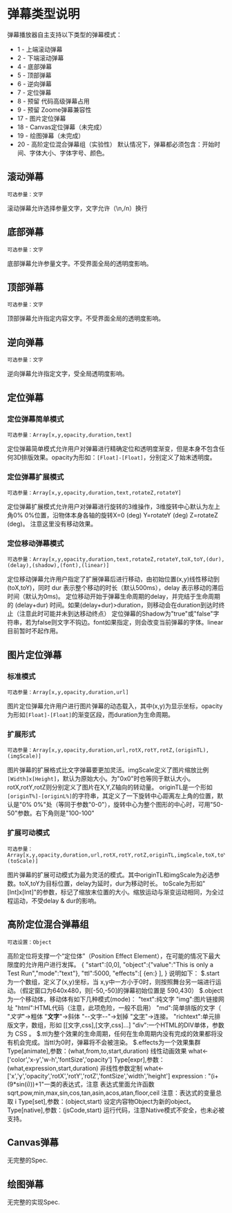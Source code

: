 # 弹幕类型说明
弹幕播放器自主支持以下类型的弹幕模式：
* 1 - 上端滚动弹幕
* 2 - 下端滚动弹幕
* 4 - 底部弹幕
* 5 - 顶部弹幕
* 6 - 逆向弹幕
* 7 - 定位弹幕
* 8 - 预留 代码高级弹幕占用
* 9 - 预留 Zoome弹幕兼容性
* 17 - 图片定位弹幕
* 18 - Canvas定位弹幕（未完成）
* 19 - 绘图弹幕（未完成）
* 20 - 高阶定位混合弹幕组（实验性）
默认情况下，弹幕都必须包含：开始时间、字体大小、字体字号、颜色。

## 滚动弹幕
    可选参量：文字
滚动弹幕允许选择参量文字，文字允许（\n,/n）换行

## 底部弹幕
    可选参量：文字
底部弹幕允许参量文字。不受界面全局的透明度影响。

## 顶部弹幕
    可选参量：文字
顶部弹幕允许指定内容文字。不受界面全局的透明度影响。

## 逆向弹幕
    可选参量：文字
逆向弹幕允许指定文字，受全局透明度影响。

## 定位弹幕
### 定位弹幕简单模式
    可选参量：Array[x,y,opacity,duration,text]
定位弹幕简单模式允许用户对弹幕进行精确定位和透明度渐变，但是本身不包含任何3D排版效果。opacity为形如：```[Float]-[Float]```，分别定义了始末透明度。

### 定位弹幕扩展模式
    可选参量：Array[x,y,opacity,duration,text,rotateZ,rotateY]
定位弹幕扩展模式允许用户对弹幕进行旋转的3维操作，3维旋转中心默认为左上角0% 0%位置，沿物体本身各轴的旋转X=0 (deg) Y=rotateY (deg) Z=rotateZ (deg)。
注意这里没有移动效果。

### 定位移动弹幕模式
    可选参量：Array[x,y,opacity,duration,text,rotateZ,rotateY,toX,toY,(dur),(delay),(shadow),(font),(linear)]
定位移动弹幕允许用户指定了扩展弹幕后进行移动，由初始位置(x,y)线性移动到(toX,toY)，同时 dur 表示整个移动的时长（默认500ms），delay 表示移动的滞后时间（默认为0ms)。
定位移动开始于弹幕生命周期的delay，并完结于生命周期的 (delay+dur) 时间。如果(delay+dur)>duration，则移动会在duration到达时终止（注意此时可能并未到达移动终点）
定位弹幕的Shadow为"true"或"false"字符串，若为false则文字不钩边。font如果指定，则会改变当前弹幕的字体。linear目前暂时不起作用。

## 图片定位弹幕
### 标准模式
    可选参量：Array[x,y,opacity,duration,url]
图片定位弹幕允许用户进行图片弹幕的动态载入，其中(x,y)为显示坐标，opacity为形如```[Float]-[Float]```的渐变区段，而duration为生命周期。

### 扩展形式
    可选参量：Array[x,y,opacity,duration,url,rotX,rotY,rotZ,(originTL),(imgScale)]
图片弹幕的扩展格式比文字弹幕要更加灵活。imgScale定义了图片缩放比例```[Width]x[Height]```，默认为原始大小。为"0x0"时也等同于默认大小。
rotX,rotY,rotZ则分别定义了图片在X,Y,Z轴向的转动量。
originTL是一个形如`[originT%]-[originL%]`的字符串，其定义了一下旋转中心距离左上角的位置，默认是"0% 0%"处（等同于参数"0-0"），旋转中心为整个图形的中心时，可用"50-50"参数。右下角则是"100-100"

### 扩展可动模式
    可选参量：Array[x,y,opacity,duration,url,rotX,rotY,rotZ,originTL,imgScale,toX,toY,delay,dur,(toScale)]
图片弹幕的扩展可动模式为最为灵活的模式。其中originTL和imgScale为必选参数。toX,toY为目标位置，delay为延时，dur为移动时长。
toScale为形如"[Int]x[Int]"的参数，标记了缩放末位置的大小。缩放运动与渐变运动相同，为全过程运动，不受delay & dur的影响。

## 高阶定位混合弹幕组
    可选设置：Object
高阶定位将支撑一个“定位体”（Position Effect Element），在可能的情况下最大限度的允许用户进行发挥。
    {
        "start":[0,0],
        "object":{"value":"This is only a Test Run","mode":"text"},
        "ttl":5000,
        "effects":[
            {en:}
        ],
    }
说明如下：
    $.start为一个数组，定义了(x,y)坐标，当 x,y中一方小于0时，则按照舞台另一端进行运动。（假定窗口为640x480，则[-50,-50]的弹幕初始位置是 590,430）
    $.object为一个移动体，移动体有如下几种模式(mode)：
        "text":纯文字
        "img":图片链接网址
        "html":HTML代码（注意，此项危险，一般不启用）
        "md":简单排版的文字（ "*文字*"->粗体 "__文字__"->斜体 "--文字--"->划掉 "[文字](http://)"->连接。
        "richtext":单元排版文字，数组，形如 [[文字,css],[文字,css]...]
        "div":一个HTML的DIV单体，参数为 CSS 。
    $.ttl为整个效果的生命周期，任何在生命周期内没有完成的效果都将没有机会完成。当ttl为0时，弹幕将不会被渲染。
    $.effects为一个效果集群
        Type[animate],参数：(what,from,to,start,duration)  线性动画效果
		    what<-['color','x-y','w-h','fontSize','opacity']
		Type[expr],参数：(what,expression,start,duration)
		    非线性参数定制
			what<-['x','y','opacity','rotX','rotY','rotZ','fontSize','width','height']
			expression : "(i+(9*sin(i)))+1"一类的表达式，注意 表达式里面允许函数 sqrt,pow,min,max,sin,cos,tan,asin,acos,atan,floor,ceil
			  注意：表达式的变量总取 i
	    Type[set],参数：(object,start)
		    设定内容物Object为新的object。
		Type[native],参数：(jsCode,start)
		    运行代码，注意Native模式不安全，也未必被支持。

## Canvas弹幕
无完整的Spec.

## 绘图弹幕
无完整的实现Spec.
